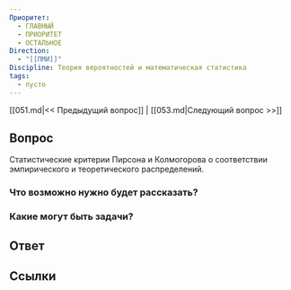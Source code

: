 ```yaml
---
Приоритет:
  - ГЛАВНЫЙ
  - ПРИОРИТЕТ
  - ОСТАЛЬНОЕ
Direction:
  - "[[ПМИ]]" 
Discipline: Теория вероятностей и математическая статистика 
tags:
  - пусто
---
```

[[051.md|<< Предыдущий вопрос]] | [[053.md|Следующий вопрос >>]]
## Вопрос

Статистические критерии Пирсона и Колмогорова о соответствии эмпирического и теоретического распределений.

### Что возможно нужно будет рассказать?

### Какие могут быть задачи?

## Ответ

## Ссылки
